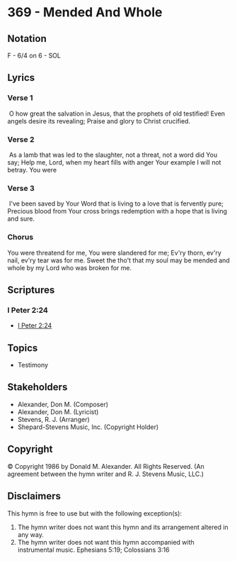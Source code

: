 # 369 - Mended And Whole

## Notation

F - 6/4 on 6 - SOL

## Lyrics

### Verse 1

 O how great the salvation in Jesus, that the prophets of old testified! Even angels desire its revealing; Praise and glory to Christ crucified. 

### Verse 2

 As a lamb that was led to the slaughter, not a threat, not a word did You say; Help me, Lord, when  my heart fills with anger Your example I will not betray. You were

### Verse 3

 I've been saved by Your Word that is living to a love that is fervently pure; Precious blood from Your cross brings redemption with a hope that is living and sure. 

### Chorus

You were threatend for me, You were slandered for me; Ev'ry thorn, ev'ry nail, ev'ry tear was for me. Sweet the tho't that my soul may be mended and whole by my Lord who was broken for me. 


## Scriptures

### I Peter 2:24

- [I Peter 2:24](https://www.biblegateway.com/passage/?search=I%20Peter%202%3A24)


## Topics

- Testimony

## Stakeholders

- Alexander, Don M. (Composer)
- Alexander, Don M. (Lyricist)
- Stevens, R. J. (Arranger)
- Shepard-Stevens Music, Inc. (Copyright Holder)

## Copyright

© Copyright 1986 by Donald M. Alexander. All Rights Reserved.
(An agreement between the hymn writer and R. J. Stevens Music, LLC.)

## Disclaimers

This hymn is free to use but with the following exception(s):
1. The hymn writer does not want this hymn and its arrangement altered in any way.
2. The hymn writer does not want this hymn accompanied with instrumental music.
Ephesians 5:19; Colossians 3:16


